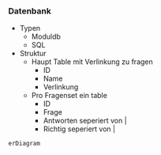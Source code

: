 ### Datenbank
- Typen
	- Moduldb
	- SQL
- Struktur
	- Haupt Table mit Verlinkung zu fragen
		- ID
		- Name
		- Verlinkung
	- Pro Fragenset ein table
		- ID
		- Frage
		- Antworten seperiert von | 
		- Richtig seperiert von |

```mermaid
erDiagram
```

